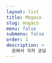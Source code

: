 ```yaml
---
layout: list
title: Mogaco
slug: mogaco
menu: false
submenu: false
order: 1
description: >
  모여서 각자 코딩
---
```

